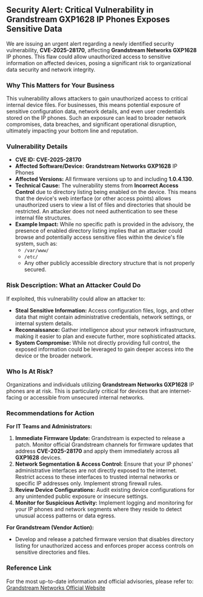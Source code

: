 ## Security Alert: Critical Vulnerability in Grandstream GXP1628 IP Phones Exposes Sensitive Data

We are issuing an urgent alert regarding a newly identified security vulnerability, **CVE-2025-28170**, affecting **Grandstream Networks GXP1628** IP phones. This flaw could allow unauthorized access to sensitive information on affected devices, posing a significant risk to organizational data security and network integrity.

### Why This Matters for Your Business

This vulnerability allows attackers to gain unauthorized access to critical internal device files. For businesses, this means potential exposure of sensitive configuration data, network details, and even user credentials stored on the IP phones. Such an exposure can lead to broader network compromises, data breaches, and significant operational disruption, ultimately impacting your bottom line and reputation.

### Vulnerability Details

*   **CVE ID:** **CVE-2025-28170**
*   **Affected Software/Device:** **Grandstream Networks GXP1628** IP Phones
*   **Affected Versions:** All firmware versions up to and including **1.0.4.130**.
*   **Technical Cause:** The vulnerability stems from **Incorrect Access Control** due to directory listing being enabled on the device. This means that the device's web interface (or other access points) allows unauthorized users to view a list of files and directories that should be restricted. An attacker does not need authentication to see these internal file structures.
*   **Example Impact:** While no specific path is provided in the advisory, the presence of enabled directory listing implies that an attacker could browse and potentially access sensitive files within the device's file system, such as:
    *   `/var/www/`
    *   `/etc/`
    *   Any other publicly accessible directory structure that is not properly secured.

### Risk Description: What an Attacker Could Do

If exploited, this vulnerability could allow an attacker to:

*   **Steal Sensitive Information:** Access configuration files, logs, and other data that might contain administrative credentials, network settings, or internal system details.
*   **Reconnaissance:** Gather intelligence about your network infrastructure, making it easier to plan and execute further, more sophisticated attacks.
*   **System Compromise:** While not directly providing full control, the exposed information could be leveraged to gain deeper access into the device or the broader network.

### Who Is At Risk?

Organizations and individuals utilizing **Grandstream Networks GXP1628** IP phones are at risk. This is particularly critical for devices that are internet-facing or accessible from unsecured internal networks.

### Recommendations for Action

**For IT Teams and Administrators:**

1.  **Immediate Firmware Update:** Grandstream is expected to release a patch. Monitor official Grandstream channels for firmware updates that address **CVE-2025-28170** and apply them immediately across all **GXP1628** devices.
2.  **Network Segmentation & Access Control:** Ensure that your IP phones' administrative interfaces are not directly exposed to the internet. Restrict access to these interfaces to trusted internal networks or specific IP addresses only. Implement strong firewall rules.
3.  **Review Device Configurations:** Audit existing device configurations for any unintended public exposure or insecure settings.
4.  **Monitor for Suspicious Activity:** Implement logging and monitoring for your IP phones and network segments where they reside to detect unusual access patterns or data egress.

**For Grandstream (Vendor Action):**

*   Develop and release a patched firmware version that disables directory listing for unauthorized access and enforces proper access controls on sensitive directories and files.

### Reference Link

For the most up-to-date information and official advisories, please refer to:
[Grandstream Networks Official Website](http://grandstream.com)